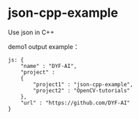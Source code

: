 # json-cpp-example
Use json in C++ 

demo1 output example：
```shell
js: {
	"name" : "DYF-AI",
	"project" : 
	{
		"project1" : "json-cpp-example",
		"project2" : "OpenCV-tutorials"
	},
	"url" : "https://github.com/DYF-AI"
}
```
